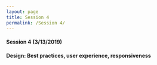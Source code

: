 ```yaml
---
layout: page
title: Session 4
permalink: /Session 4/
---
```


#### Session 4 (3/13/2019)
#### Design: Best practices, user experience, responsiveness 

